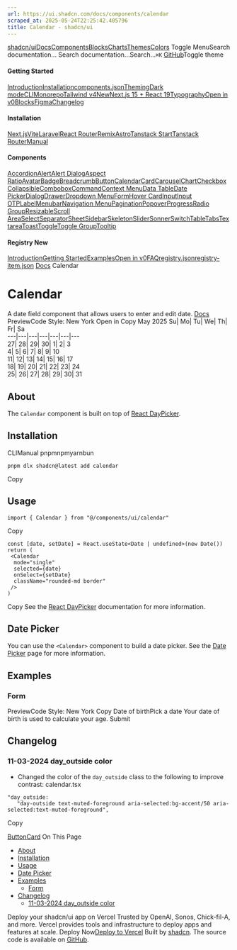 ```yaml
---
url: https://ui.shadcn.com/docs/components/calendar
scraped_at: 2025-05-24T22:25:42.405796
title: Calendar - shadcn/ui
---
```


[shadcn/ui](https://ui.shadcn.com/)[Docs](https://ui.shadcn.com/docs/installation)[Components](https://ui.shadcn.com/docs/components)[Blocks](https://ui.shadcn.com/blocks)[Charts](https://ui.shadcn.com/charts)[Themes](https://ui.shadcn.com/themes)[Colors](https://ui.shadcn.com/colors)
Toggle MenuSearch documentation...
Search documentation...Search...`⌘K`
[GitHub](https://github.com/shadcn-ui/ui)Toggle theme
#### Getting Started 
[Introduction](https://ui.shadcn.com/docs)[Installation](https://ui.shadcn.com/docs/installation)[components.json](https://ui.shadcn.com/docs/components-json)[Theming](https://ui.shadcn.com/docs/theming)[Dark mode](https://ui.shadcn.com/docs/dark-mode)[CLI](https://ui.shadcn.com/docs/cli)[Monorepo](https://ui.shadcn.com/docs/monorepo)[Tailwind v4New](https://ui.shadcn.com/docs/tailwind-v4)[Next.js 15 + React 19](https://ui.shadcn.com/docs/react-19)[Typography](https://ui.shadcn.com/docs/components/typography)[Open in v0](https://ui.shadcn.com/docs/v0)[Blocks](https://ui.shadcn.com/docs/blocks)[Figma](https://ui.shadcn.com/docs/figma)[Changelog](https://ui.shadcn.com/docs/changelog)
#### Installation 
[Next.js](https://ui.shadcn.com/docs/installation/next)[Vite](https://ui.shadcn.com/docs/installation/vite)[Laravel](https://ui.shadcn.com/docs/installation/laravel)[React Router](https://ui.shadcn.com/docs/installation/react-router)[Remix](https://ui.shadcn.com/docs/installation/remix)[Astro](https://ui.shadcn.com/docs/installation/astro)[Tanstack Start](https://ui.shadcn.com/docs/installation/tanstack)[Tanstack Router](https://ui.shadcn.com/docs/installation/tanstack-router)[Manual](https://ui.shadcn.com/docs/installation/manual)
#### Components 
[Accordion](https://ui.shadcn.com/docs/components/accordion)[Alert](https://ui.shadcn.com/docs/components/alert)[Alert Dialog](https://ui.shadcn.com/docs/components/alert-dialog)[Aspect Ratio](https://ui.shadcn.com/docs/components/aspect-ratio)[Avatar](https://ui.shadcn.com/docs/components/avatar)[Badge](https://ui.shadcn.com/docs/components/badge)[Breadcrumb](https://ui.shadcn.com/docs/components/breadcrumb)[Button](https://ui.shadcn.com/docs/components/button)[Calendar](https://ui.shadcn.com/docs/components/calendar)[Card](https://ui.shadcn.com/docs/components/card)[Carousel](https://ui.shadcn.com/docs/components/carousel)[Chart](https://ui.shadcn.com/docs/components/chart)[Checkbox](https://ui.shadcn.com/docs/components/checkbox)[Collapsible](https://ui.shadcn.com/docs/components/collapsible)[Combobox](https://ui.shadcn.com/docs/components/combobox)[Command](https://ui.shadcn.com/docs/components/command)[Context Menu](https://ui.shadcn.com/docs/components/context-menu)[Data Table](https://ui.shadcn.com/docs/components/data-table)[Date Picker](https://ui.shadcn.com/docs/components/date-picker)[Dialog](https://ui.shadcn.com/docs/components/dialog)[Drawer](https://ui.shadcn.com/docs/components/drawer)[Dropdown Menu](https://ui.shadcn.com/docs/components/dropdown-menu)[Form](https://ui.shadcn.com/docs/components/form)[Hover Card](https://ui.shadcn.com/docs/components/hover-card)[Input](https://ui.shadcn.com/docs/components/input)[Input OTP](https://ui.shadcn.com/docs/components/input-otp)[Label](https://ui.shadcn.com/docs/components/label)[Menubar](https://ui.shadcn.com/docs/components/menubar)[Navigation Menu](https://ui.shadcn.com/docs/components/navigation-menu)[Pagination](https://ui.shadcn.com/docs/components/pagination)[Popover](https://ui.shadcn.com/docs/components/popover)[Progress](https://ui.shadcn.com/docs/components/progress)[Radio Group](https://ui.shadcn.com/docs/components/radio-group)[Resizable](https://ui.shadcn.com/docs/components/resizable)[Scroll Area](https://ui.shadcn.com/docs/components/scroll-area)[Select](https://ui.shadcn.com/docs/components/select)[Separator](https://ui.shadcn.com/docs/components/separator)[Sheet](https://ui.shadcn.com/docs/components/sheet)[Sidebar](https://ui.shadcn.com/docs/components/sidebar)[Skeleton](https://ui.shadcn.com/docs/components/skeleton)[Slider](https://ui.shadcn.com/docs/components/slider)[Sonner](https://ui.shadcn.com/docs/components/sonner)[Switch](https://ui.shadcn.com/docs/components/switch)[Table](https://ui.shadcn.com/docs/components/table)[Tabs](https://ui.shadcn.com/docs/components/tabs)[Textarea](https://ui.shadcn.com/docs/components/textarea)[Toast](https://ui.shadcn.com/docs/components/toast)[Toggle](https://ui.shadcn.com/docs/components/toggle)[Toggle Group](https://ui.shadcn.com/docs/components/toggle-group)[Tooltip](https://ui.shadcn.com/docs/components/tooltip)
#### Registry New
[Introduction](https://ui.shadcn.com/docs/registry)[Getting Started](https://ui.shadcn.com/docs/registry/getting-started)[Examples](https://ui.shadcn.com/docs/registry/examples)[Open in v0](https://ui.shadcn.com/docs/registry/open-in-v0)[FAQ](https://ui.shadcn.com/docs/registry/faq)[registry.json](https://ui.shadcn.com/docs/registry/registry-json)[registry-item.json](https://ui.shadcn.com/docs/registry/registry-item-json)
[Docs](https://ui.shadcn.com/docs)
Calendar
# Calendar
A date field component that allows users to enter and edit date.
[Docs](https://react-day-picker.js.org)
PreviewCode
Style: New York
Open in Copy
May 2025
Su| Mo| Tu| We| Th| Fr| Sa  
---|---|---|---|---|---|---  
27| 28| 29| 30| 1| 2| 3  
4| 5| 6| 7| 8| 9| 10  
11| 12| 13| 14| 15| 16| 17  
18| 19| 20| 21| 22| 23| 24  
25| 26| 27| 28| 29| 30| 31  
## [](https://ui.shadcn.com/docs/components/calendar#about)About
The `Calendar` component is built on top of [React DayPicker](https://react-day-picker.js.org).
## [](https://ui.shadcn.com/docs/components/calendar#installation)Installation
CLIManual
pnpmnpmyarnbun
```
pnpm dlx shadcn@latest add calendar

```

Copy
## [](https://ui.shadcn.com/docs/components/calendar#usage)Usage
```
import { Calendar } from "@/components/ui/calendar"
```
Copy
```
const [date, setDate] = React.useState<Date | undefined>(new Date())
return (
 <Calendar
  mode="single"
  selected={date}
  onSelect={setDate}
  className="rounded-md border"
 />
)
```
Copy
See the [React DayPicker](https://react-day-picker.js.org) documentation for more information.
## [](https://ui.shadcn.com/docs/components/calendar#date-picker)Date Picker
You can use the `<Calendar>` component to build a date picker. See the [Date Picker](https://ui.shadcn.com/docs/components/date-picker) page for more information.
## [](https://ui.shadcn.com/docs/components/calendar#examples)Examples
### [](https://ui.shadcn.com/docs/components/calendar#form)Form
PreviewCode
Style: New York
Copy
Date of birthPick a date
Your date of birth is used to calculate your age.
Submit
## [](https://ui.shadcn.com/docs/components/calendar#changelog)Changelog
### [](https://ui.shadcn.com/docs/components/calendar#11-03-2024-day_outside-color)11-03-2024 day_outside color
  * Changed the color of the `day_outside` class to the following to improve contrast:
calendar.tsx
```
"day_outside:
   "day-outside text-muted-foreground aria-selected:bg-accent/50 aria-selected:text-muted-foreground",
```
Copy


[Button](https://ui.shadcn.com/docs/components/button)[Card](https://ui.shadcn.com/docs/components/card)
On This Page
  * [About](https://ui.shadcn.com/docs/components/calendar#about)
  * [Installation](https://ui.shadcn.com/docs/components/calendar#installation)
  * [Usage](https://ui.shadcn.com/docs/components/calendar#usage)
  * [Date Picker](https://ui.shadcn.com/docs/components/calendar#date-picker)
  * [Examples](https://ui.shadcn.com/docs/components/calendar#examples)
    * [Form](https://ui.shadcn.com/docs/components/calendar#form)
  * [Changelog](https://ui.shadcn.com/docs/components/calendar#changelog)
    * [11-03-2024 day_outside color](https://ui.shadcn.com/docs/components/calendar#11-03-2024-day_outside-color)


Deploy your shadcn/ui app on Vercel
Trusted by OpenAI, Sonos, Chick-fil-A, and more.
Vercel provides tools and infrastructure to deploy apps and features at scale.
Deploy Now[Deploy to Vercel](https://vercel.com/new?utm_source=shadcn_site&utm_medium=web&utm_campaign=docs_cta_deploy_now_callout)
Built by [shadcn](https://twitter.com/shadcn). The source code is available on [GitHub](https://github.com/shadcn-ui/ui).

